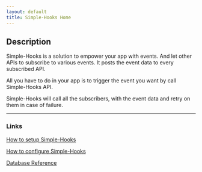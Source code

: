 ```yaml
---
layout: default
title: Simple-Hooks Home
---
```


## Description

Simple-Hooks is a solution to empower your app with events.
And let other APIs to subscribe to various events.
It posts the event data to every subscribed API.

All you have to do in your app is to trigger the event you want by call Simple-Hooks API.

Simple-Hooks will call all the subscribers, with the event data and retry on them in case of failure.

---

### Links

[How to setup Simple-Hooks](/setup)

[How to configure Simple-Hooks](/configure)

[Database Reference](/db-reference)
